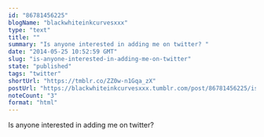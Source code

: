 ```yaml
---
id: "86781456225"
blogName: "blackwhiteinkcurvesxxx"
type: "text"
title: ""
summary: "Is anyone interested in adding me on twitter? "
date: "2014-05-25 10:52:59 GMT"
slug: "is-anyone-interested-in-adding-me-on-twitter"
state: "published"
tags: "twitter"
shortUrl: "https://tmblr.co/ZZ0w-n1Gqa_zX"
postUrl: "https://blackwhiteinkcurvesxxx.tumblr.com/post/86781456225/is-anyone-interested-in-adding-me-on-twitter"
noteCount: "3"
format: "html"
---
```


Is anyone interested in adding me on twitter?